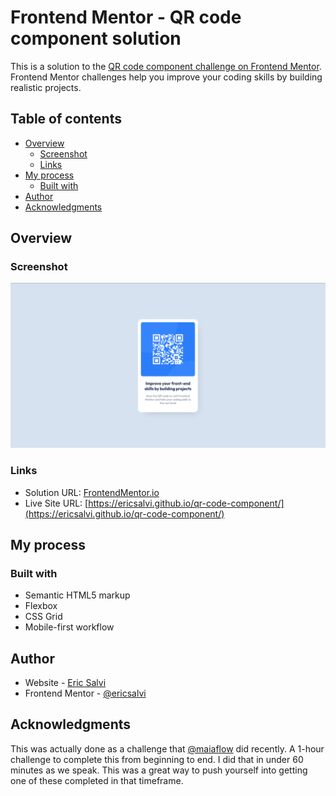 # Frontend Mentor - QR code component solution

This is a solution to the [QR code component challenge on Frontend Mentor](https://www.frontendmentor.io/challenges/qr-code-component-iux_sIO_H). Frontend Mentor challenges help you improve your coding skills by building realistic projects. 

## Table of contents

- [Overview](#overview)
  - [Screenshot](#screenshot)
  - [Links](#links)
- [My process](#my-process)
  - [Built with](#built-with)
- [Author](#author)
- [Acknowledgments](#acknowledgments)

## Overview

### Screenshot

![](./design/desktop-solution.png)

### Links

- Solution URL: [FrontendMentor.io](https://www.frontendmentor.io/solutions/qr-code-component-semantic-html-scss-GUEqq07_CU)
- Live Site URL: [https://ericsalvi.github.io/qr-code-component/](https://ericsalvi.github.io/qr-code-component/)

## My process

### Built with

- Semantic HTML5 markup
- Flexbox
- CSS Grid
- Mobile-first workflow

## Author

- Website - [Eric Salvi](https://github.com/ericsalvi)
- Frontend Mentor - [@ericsalvi](https://www.frontendmentor.io/profile/ericsalvi)

## Acknowledgments

This was actually done as a challenge that [@maiaflow](https://github.com/maiaflow) did recently. A 1-hour challenge to complete this from beginning to end. I did that in under 60 minutes as we speak. This was a great way to push yourself into getting one of these completed in that timeframe. 